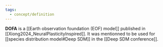 ```yaml
---
tags:
  - concept/definition
---
```

**DOFA** is a [[Earth observation foundation (EOF) model]] published in [[Xiong2024_NeuralPlasticityInspired]]. It was mentionned to be used for [[species distribution model#Deep SDM]] in the [[Deep SDM conference]].